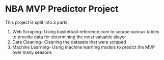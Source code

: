 # NBA MVP Predictor Project
This project is split into 3 parts:
1. Web Scraping- Using basketball-reference.com to scrape various tables to provide data for determining the most valuable player
2. Data Cleaning- Cleaning the datasets that were scraped
3. Machine Learning- Using machine learning models to predict the MVP over many seasons
